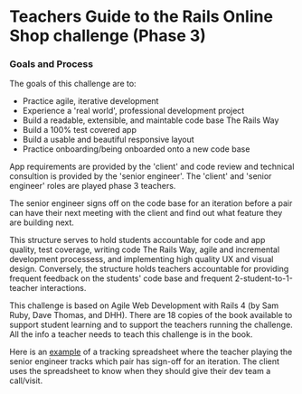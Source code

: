 # Teachers Guide to the Rails Online Shop challenge (Phase 3)

### Goals and Process

The goals of this challenge are to:
- Practice agile, iterative development 
- Experience a 'real world', professional development project
- Build a readable, extensible, and maintable code base The Rails Way
- Build a 100% test covered app
- Build a usable and beautiful responsive layout
- Practice onboarding/being onboarded onto a new code base

App requirements are provided by the 'client' and code review and technical consultion is provided by the 'senior engineer'.  The 'client' and 'senior engineer' roles are played phase 3 teachers.

The senior engineer signs off on the code base for an iteration before a pair can have their next meeting with the client and find out what feature they are building next.

This structure serves to hold students accountable for code and app quality, test coverage, writing code The Rails Way, agile and incremental development processess, and implementing high quality UX and visual design.  Conversely, the structure holds teachers accountable for providing frequent feedback on the students' code base and frequent 2-student-to-1-teacher interactions. 

This challenge is based on Agile Web Development with Rails 4 (by Sam Ruby, Dave Thomas, and DHH).  There are 18 copies of the book available to support student learning and to support the teachers running the challenge.  All the info a teacher needs to teach this challenge is in the book.

Here is an [example](https://docs.google.com/spreadsheets/d/14r-3aPGNZcPXPXZegyDX259XGLzgOLpKd58XnafFVrw/edit#gid=0) of a tracking spreadsheet where the teacher playing the senior engineer tracks which pair has sign-off for an iteration.  The client uses the spreadsheet to know when they should give their dev team a call/visit.

